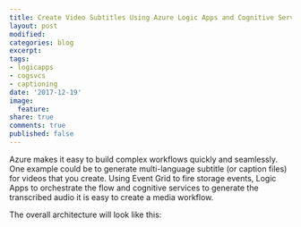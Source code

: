 ```yaml
---
title: Create Video Subtitles Using Azure Logic Apps and Cognitive Services
layout: post
modified: 
categories: blog
excerpt: 
tags:
- logicapps
- cogsvcs
- captioning
date: '2017-12-19'
image:
  feature: 
share: true
comments: true
published: false
---
```


Azure makes it easy to build complex workflows quickly and seamlessly. One example could be to generate multi-language subtitle (or caption files) for videos that you create. Using Event Grid to fire storage events, Logic Apps to orchestrate the flow and cognitive services to generate the transcribed audio it is easy to create a media workflow.

The overall architecture will look like this:
